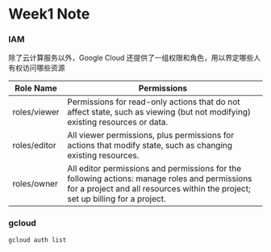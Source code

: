 # Week1 Note

### IAM 
除了云计算服务以外，Google Cloud 还提供了一组权限和角色，用以界定哪些人有权访问哪些资源

|  Role Name    | Permissions                                                                                                                                                                      |
|  ----         | ----                                                                                                                                                                             |
| roles/viewer  | Permissions for read-only actions that do not affect state, such as viewing (but not modifying) existing resources or data.                                                      |
| roles/editor  | All viewer permissions, plus permissions for actions that modify state, such as changing existing resources.                                                                     |
| roles/owner   | All editor permissions and permissions for the following actions: manage roles and permissions for a project and all resources within the project; set up billing for a project. |

### gcloud
`gcloud auth list`
